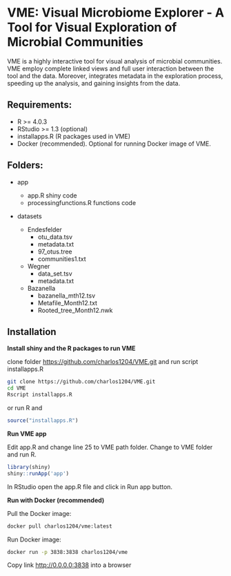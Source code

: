 # VME: Visual Microbiome Explorer - A Tool for Visual Exploration of Microbial Communities

VME is a highly interactive tool for visual analysis of microbial communities. VME employ complete linked views and full user interaction between the tool and the data. Moreover, integrates metadata in the exploration process, speeding up the analysis, and gaining insights from the data.

## Requirements:
 * R >= 4.0.3
 * RStudio >= 1.3 (optional)
 * installapps.R (R packages used in VME)
 * Docker (recommended). Optional for running Docker image of VME.

## Folders:
 * app
   * app.R shiny code
   * processingfunctions.R functions code

 * datasets
   * Endesfelder
     * otu_data.tsv
     * metadata.txt
     * 97_otus.tree
     * communities1.txt
   * Wegner
     * data_set.tsv
     * metadata.txt
   * Bazanella
     * bazanella_mth12.tsv
     * Metafile_Month12.txt
     * Rooted_tree_Month12.nwk

## Installation
**Install shiny and the R packages to run VME**

clone folder https://github.com/charlos1204/VME.git and run script installapps.R 
```bash
git clone https://github.com/charlos1204/VME.git
cd VME
Rscript installapps.R
```
or run R and

```r
source("installapps.R")
```

**Run VME app**

Edit app.R and change line 25 to VME path folder.
Change to VME folder and run R.

```r
library(shiny)
shiny::runApp('app')
```
In RStudio open the app.R file and click in Run app button.

**Run with Docker (recommended)**

Pull the Docker image:
```bash
docker pull charlos1204/vme:latest
```

Run Docker image:
```bash
docker run -p 3838:3838 charlos1204/vme
```
Copy link http://0.0.0.0:3838 into a browser
